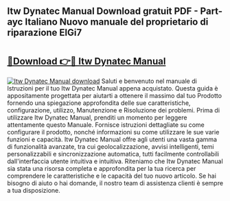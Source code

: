 ## Itw Dynatec Manual Download gratuit PDF - Part-ayc Italiano Nuovo manuale del proprietario di riparazione ElGi7

# <h2><a href="http://dfbemd.blite.top/?on=Itw+Dynatec+Manual">🔗Download 👉🔴 Itw Dynatec Manual</a></h2>

[![Itw Dynatec Manual download](https://i.imgur.com/lujVjoI.png)](http://dfbemd.blite.top/?on=Itw+Dynatec+Manual)
Saluti e benvenuto nel manuale di Istruzioni per il tuo Itw Dynatec Manual appena acquistato. Questa guida è appositamente progettata per aiutarti a ottenere il massimo dal tuo Prodotto fornendo una spiegazione approfondita delle sue caratteristiche, configurazione, utilizzo, Manutenzione e Risoluzione dei problemi. Prima di utilizzare Itw Dynatec Manual, prenditi un momento per leggere attentamente questo Manuale. Fornisce istruzioni dettagliate su come configurare il prodotto, nonché informazioni su come utilizzare le sue varie funzioni e capacità. Itw Dynatec Manual offre agli utenti una vasta gamma di funzionalità avanzate, tra cui geolocalizzazione, avvisi intelligenti, temi personalizzabili e sincronizzazione automatica, tutti facilmente controllabili dall'interfaccia utente intuitiva e intuitiva. Riteniamo che Itw Dynatec Manual sia stata una risorsa completa e approfondita per la tua ricerca per comprendere le caratteristiche e le capacità del tuo nuovo articolo. Se hai bisogno di aiuto o hai domande, il nostro team di assistenza clienti è sempre a tua disposizione.
